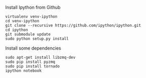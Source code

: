 Install Ipython from Github

    virtualenv venv-ipython
    cd venv-ipython
    git clone --recursive https://github.com/ipython/ipython.git
    cd ipython
    git submodule update
    sudo python setup.py install

Install some dependencies

    sudo apt-get install libzmq-dev
    sudo pip install pyzmq
    sudo pip install tornado
    ipython notebook
